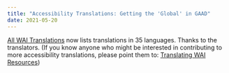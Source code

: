 ```yaml
---
title: "Accessibility Translations: Getting the 'Global' in GAAD"
date: 2021-05-20
---
```


<p><a href="https://www.w3.org/WAI/translations/">All WAI Translations</a> now lists translations in 35 languages. Thanks to the translators. (If you know anyone who might be interested in contributing to more accessibility translations, please point them to: <a href="https://www.w3.org/WAI/about/translating/">Translating WAI Resources</a>)</p>
